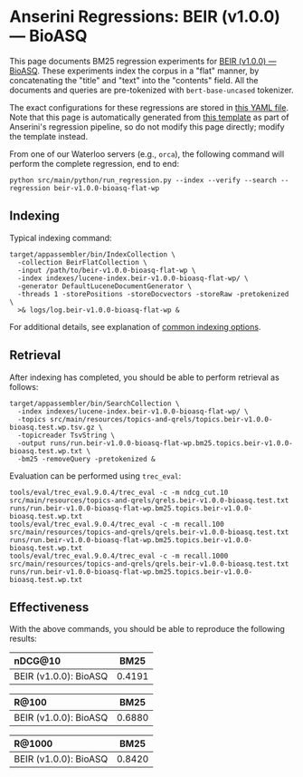 # Anserini Regressions: BEIR (v1.0.0) &mdash; BioASQ

This page documents BM25 regression experiments for [BEIR (v1.0.0) &mdash; BioASQ](http://beir.ai/).
These experiments index the corpus in a "flat" manner, by concatenating the "title" and "text" into the "contents" field.
All the documents and queries are pre-tokenized with `bert-base-uncased` tokenizer.

The exact configurations for these regressions are stored in [this YAML file](../src/main/resources/regression/beir-v1.0.0-bioasq-flat-wp.yaml).
Note that this page is automatically generated from [this template](../src/main/resources/docgen/templates/beir-v1.0.0-bioasq-flat-wp.template) as part of Anserini's regression pipeline, so do not modify this page directly; modify the template instead.

From one of our Waterloo servers (e.g., `orca`), the following command will perform the complete regression, end to end:

```
python src/main/python/run_regression.py --index --verify --search --regression beir-v1.0.0-bioasq-flat-wp
```

## Indexing

Typical indexing command:

```
target/appassembler/bin/IndexCollection \
  -collection BeirFlatCollection \
  -input /path/to/beir-v1.0.0-bioasq-flat-wp \
  -index indexes/lucene-index.beir-v1.0.0-bioasq-flat-wp/ \
  -generator DefaultLuceneDocumentGenerator \
  -threads 1 -storePositions -storeDocvectors -storeRaw -pretokenized \
  >& logs/log.beir-v1.0.0-bioasq-flat-wp &
```

For additional details, see explanation of [common indexing options](common-indexing-options.md).

## Retrieval

After indexing has completed, you should be able to perform retrieval as follows:

```
target/appassembler/bin/SearchCollection \
  -index indexes/lucene-index.beir-v1.0.0-bioasq-flat-wp/ \
  -topics src/main/resources/topics-and-qrels/topics.beir-v1.0.0-bioasq.test.wp.tsv.gz \
  -topicreader TsvString \
  -output runs/run.beir-v1.0.0-bioasq-flat-wp.bm25.topics.beir-v1.0.0-bioasq.test.wp.txt \
  -bm25 -removeQuery -pretokenized &
```

Evaluation can be performed using `trec_eval`:

```
tools/eval/trec_eval.9.0.4/trec_eval -c -m ndcg_cut.10 src/main/resources/topics-and-qrels/qrels.beir-v1.0.0-bioasq.test.txt runs/run.beir-v1.0.0-bioasq-flat-wp.bm25.topics.beir-v1.0.0-bioasq.test.wp.txt
tools/eval/trec_eval.9.0.4/trec_eval -c -m recall.100 src/main/resources/topics-and-qrels/qrels.beir-v1.0.0-bioasq.test.txt runs/run.beir-v1.0.0-bioasq-flat-wp.bm25.topics.beir-v1.0.0-bioasq.test.wp.txt
tools/eval/trec_eval.9.0.4/trec_eval -c -m recall.1000 src/main/resources/topics-and-qrels/qrels.beir-v1.0.0-bioasq.test.txt runs/run.beir-v1.0.0-bioasq-flat-wp.bm25.topics.beir-v1.0.0-bioasq.test.wp.txt
```

## Effectiveness

With the above commands, you should be able to reproduce the following results:

| nDCG@10                                                                                                      | BM25      |
|:-------------------------------------------------------------------------------------------------------------|-----------|
| BEIR (v1.0.0): BioASQ                                                                                        | 0.4191    |


| R@100                                                                                                        | BM25      |
|:-------------------------------------------------------------------------------------------------------------|-----------|
| BEIR (v1.0.0): BioASQ                                                                                        | 0.6880    |


| R@1000                                                                                                       | BM25      |
|:-------------------------------------------------------------------------------------------------------------|-----------|
| BEIR (v1.0.0): BioASQ                                                                                        | 0.8420    |
